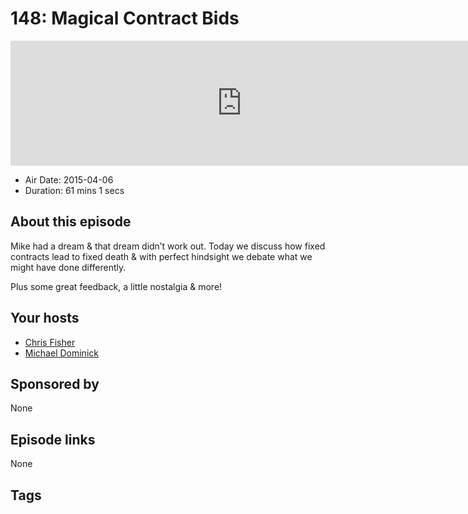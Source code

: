 # 148: Magical Contract Bids

<iframe src="https://player.fireside.fm/v2/MLf2ZzhC+C0TlXGGf?theme=dark" width="740" height="200" frameborder="0" scrolling="no"></iframe>

* Air Date: 2015-04-06
* Duration: 61 mins 1 secs

## About this episode

Mike had a dream & that dream didn’t work out. Today we discuss how fixed contracts lead to fixed death & with perfect hindsight we debate what we might have done differently.

Plus some great feedback, a little nostalgia & more!

## Your hosts
* [Chris Fisher](https://coder.show/hosts/chrislas)
* [Michael Dominick](https://coder.show/hosts/michael)

## Sponsored by

None



## Episode links

None



## Tags


